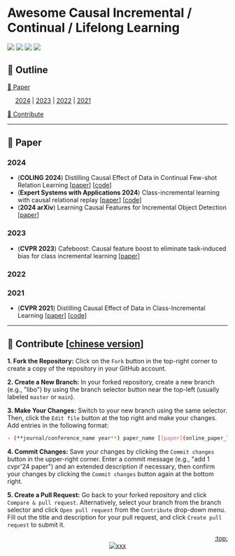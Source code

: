 # Awesome Causal Incremental / Continual / Lifelong Learning
[![](https://awesome.re/badge.svg)](#awesome-causal-incremental--continual--lifelong-learning)
[![](https://img.shields.io/badge/Contributions-Welcome-1f425f)](#clap-contribute-chinese-version)
[![](https://img.shields.io/static/v1?label=%E2%AD%90&message=If%20Useful&style=flat&color=C7A5C0)](https://github.com/libo-huang/Awesome-Causal-Incremental-Learning)
[![](https://img.shields.io/github/last-commit/libo-huang/Awesome-Causal-Incremental-Learning.svg)](#awesome-causal-incremental-learning)



## :pushpin: Outline
[:closed_book: Paper](#closed_book-paper)

&emsp; [2024](#2024) | [2023](#2023) | [2022](#2022) | [2021](#2021) 

[:clap: Contribute](#clap-contribute-chinese-version)

---






## :closed_book: Paper
### 2024
- (**COLING 2024**) Distilling Causal Effect of Data in Continual Few-shot Relation Learning [[paper](https://aclanthology.org/2024.lrec-main.451/)] [[code](https://github.com/ywh140/CECF)] 
- (**Expert Systems with Applications 2024**) Class-incremental learning with causal relational replay [[paper](https://www.sciencedirect.com/science/article/pii/S095741742400767X)] [[code](https://github.com/nktoan/CRR-CausalRelationalReplay)]
- (**2024 arXiv**) Learning Causal Features for Incremental Object Detection [[paper](https://arxiv.org/abs/2403.00591)]

### 2023
- (**CVPR 2023**) Cafeboost: Causal feature boost to eliminate task-induced bias for class incremental learning [[paper](https://openaccess.thecvf.com/content/CVPR2023/html/Qiu_CafeBoost_Causal_Feature_Boost_To_Eliminate_Task-Induced_Bias_for_Class_CVPR_2023_paper.html)]

### 2022

### 2021
- (**CVPR 2021**) Distilling Causal Effect of Data in Class-Incremental Learning [[paper](https://openaccess.thecvf.com/content/CVPR2021/html/Hu_Distilling_Causal_Effect_of_Data_in_Class-Incremental_Learning_CVPR_2021_paper.html?ref=https://githubhelp.com)] [[code](https://github.com/JoyHuYY1412/DDE_CIL)]





---









## :clap: Contribute [[chinese version](http://t.csdnimg.cn/S1rvo)]
**1. Fork the Repository:** Click on the `Fork` button in the top-right corner to create a copy of the repository in your GitHub account.

**2. Create a New Branch:** In your forked repository, create a new branch (e.g., "libo") by using the branch selector button near the top-left (usually labeled `master` or `main`).

**3. Make Your Changes:** Switch to your new branch using the same selector. Then, click the `Edit file` button at the top right and make your changes. Add entries in the following format:
  ```bash
  - (**journal/conference_name year**) paper_name [[paper](online_paper_link)] [[code](online_code_link)]
  ```

**4. Commit Changes:** Save your changes by clicking the `Commit changes` button in the upper-right corner. Enter a commit message (e.g., "add 1 cvpr'24 paper") and an extended description if necessary, then confirm your changes by clicking the `Commit changes` button again at the bottom right.

**5. Create a Pull Request:** Go back to your forked repository and click `Compare & pull request`. Alternatively, select your branch from the branch selector and click `Open pull request` from the `Contribute` drop-down menu. Fill out the title and description for your pull request, and click `Create pull request` to submit it.


<div align="right">
  <a href="#awesome-causal-incremental--continual--lifelong-learning">:top:</a>
</div>
<div align="center">
  <a href="#awesome-causal-incremental--continual--lifelong-learning">
  <img src="https://visitor-badge.laobi.icu/badge?page_id=libo-huang.Awesome-Causal-Incremental-Learning&left_color=green&right_color=red&format=true" alt="xxx">
  </a>
</div>
